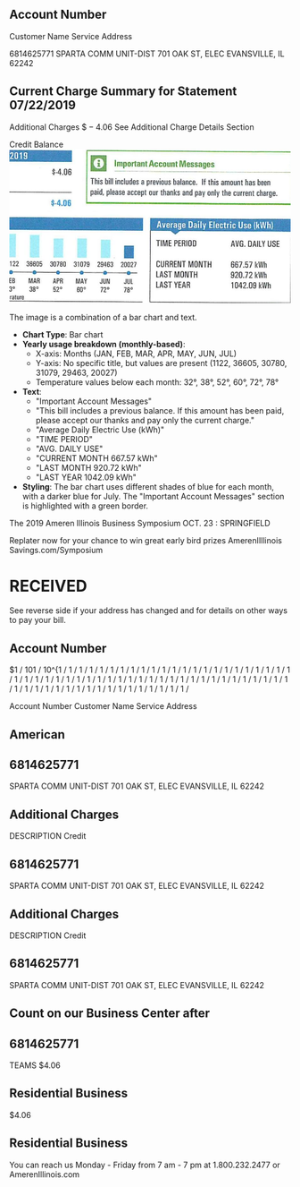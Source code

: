 ## Account Number

Customer Name
Service Address

6814625771
SPARTA COMM UNIT-DIST
701 OAK ST, ELEC
EVANSVILLE, IL 62242

## Current Charge Summary for Statement 07/22/2019

Additional Charges
$\$-4.06$
See Additional Charge Details Section

Credit Balance
![](images/img-0.jpeg)

The image is a combination of a bar chart and text.

- **Chart Type**: Bar chart
- **Yearly usage breakdown (monthly-based)**:
  - X-axis: Months (JAN, FEB, MAR, APR, MAY, JUN, JUL)
  - Y-axis: No specific title, but values are present (1122, 36605, 30780, 31079, 29463, 20027)
  - Temperature values below each month: 32°, 38°, 52°, 60°, 72°, 78°
- **Text**:
  - "Important Account Messages"
  - "This bill includes a previous balance. If this amount has been paid, please accept our thanks and pay only the current charge."
  - "Average Daily Electric Use (kWh)"
  - "TIME PERIOD"
  - "AVG. DAILY USE"
  - "CURRENT MONTH 667.57 kWh"
  - "LAST MONTH 920.72 kWh"
  - "LAST YEAR 1042.09 kWh"
- **Styling**: The bar chart uses different shades of blue for each month, with a darker blue for July. The "Important Account Messages" section is highlighted with a green border.

The 2019 Ameren Illinois Business Symposium OCT. 23 : SPRINGFIELD

Replater now for your chance to win great early bird prizes
AmerenIIllinois Savings.com/Symposium

# RECEIVED 

See reverse side if your address has changed and for details on other ways to pay your bill.

## Account Number

$1 / 101 / 10^{1 / 1 / 1 / 1 / 1 / 1 / 1 / 1 / 1 / 1 / 1 / 1 / 1 / 1 / 1 / 1 / 1 / 1 / 1 / 1 / 1 / 1 / 1 / 1 / 1 / 1 / 1 / 1 / 1 / 1 / 1 / 1 / 1 / 1 / 1 / 1 / 1 / 1 / 1 / 1 / 1 / 1 / 1 / 1 / 1 / 1 / 1 / 1 / 1 / 1 / 1 / 1 / 1 / 1 / 1 / 1 / 1 / 1 / 1 / 1 / 1 / 1 / 1 / 1 / 1 / 1 / 1 / 

Account Number
Customer Name
Service Address

## American

## 6814625771

SPARTA COMM UNIT-DIST
701 OAK ST, ELEC
EVANSVILLE, IL 62242

## Additional Charges

DESCRIPTION
Credit

## 6814625771

SPARTA COMM UNIT-DIST
701 OAK ST, ELEC
EVANSVILLE, IL 62242

## Additional Charges

DESCRIPTION
Credit

## 6814625771

SPARTA COMM UNIT-DIST
701 OAK ST, ELEC
EVANSVILLE, IL 62242

## Count on our Business Center after

## 6814625771

TEAMS
\$4.06

## Residential Business

\$4.06

## Residential Business

You can reach us Monday - Friday from 7 am - 7 pm at 1.800.232.2477 or AmerenIllinois.com

